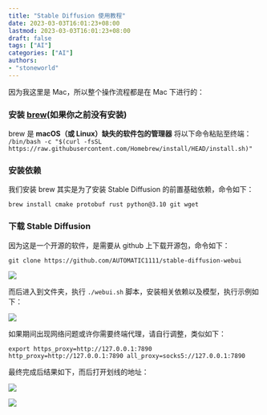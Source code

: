 ```yaml
---
title: "Stable Diffusion 使用教程"
date: 2023-03-03T16:01:23+08:00
lastmod: 2023-03-03T16:01:23+08:00
draft: false
tags: ["AI"]
categories: ["AI"]
authors: 
- "stoneworld"
---
```


因为我这里是 Mac，所以整个操作流程都是在 Mac 下进行的：

### 安装 [brew](https://brew.sh/)(如果你之前没有安装)

brew 是 **macOS（或 Linux）缺失的软件包的管理器**
将以下命令粘贴至终端：
`/bin/bash -c "$(curl -fsSL https://raw.githubusercontent.com/Homebrew/install/HEAD/install.sh)"`

### 安装依赖

我们安装 brew 其实是为了安装 Stable Diffusion 的前置基础依赖，命令如下：

`brew install cmake protobuf rust python@3.10 git wget`

### 下载 Stable Diffusion 

因为这是一个开源的软件，是需要从 github 上下载开源包，命令如下：

`git clone https://github.com/AUTOMATIC1111/stable-diffusion-webui`

![](/images/Pasted%20image%2020230304180536.png)


而后进入到文件夹，执行 `./webui.sh` 脚本，安装相关依赖以及模型，执行示例如下：

![](/images/Pasted%20image%2020230304180859.png)

如果期间出现网络问题或许你需要终端代理，请自行调整，类似如下：

`export https_proxy=http://127.0.0.1:7890 http_proxy=http://127.0.0.1:7890 all_proxy=socks5://127.0.0.1:7890`

最终完成后结果如下，而后打开划线的地址：

![](/images/Pasted%20image%2020230304191918.png)

![](images/Pasted%20image%2020230304191943.png)